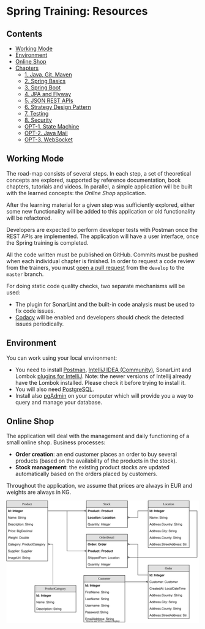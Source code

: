 # Spring Training: Resources

## Contents

 - [Working Mode](#working-mode)
 - [Environment](#environment)
 - [Online Shop](#online-shop)
 - [Chapters](#chapters)
   * [1. Java, Git, Maven](https://github.com/msg-CareerPaths/spring-training/tree/practica-de-iarna-2024/chapters/100-java-maven.md)
   * [2. Spring Basics](https://github.com/msg-CareerPaths/spring-training/tree/practica-de-iarna-2024/chapters/200-spring-basics.md)
   * [3. Spring Boot](https://github.com/msg-CareerPaths/spring-training/tree/practica-de-iarna-2024/chapters/300-spring-boot.md)
   * [4. JPA and Flyway](https://github.com/msg-CareerPaths/spring-training/tree/practica-de-iarna-2024/chapters/400-jpa-and-flyway.md)
   * [5. JSON REST APIs](https://github.com/msg-CareerPaths/spring-training/tree/practica-de-iarna-2024/chapters/500-json-rest-apis.md)
   * [6. Strategy Design Pattern](https://github.com/msg-CareerPaths/spring-training/tree/practica-de-iarna-2024/chapters/600-strategy-design-pattern.md)
   * [7. Testing](https://github.com/msg-CareerPaths/spring-training/tree/practica-de-iarna-2024/chapters/800-testing.md)
   * [8. Security](https://github.com/msg-CareerPaths/spring-training/tree/practica-de-iarna-2024/chapters/opt-300-oauth.md)
   * [OPT-1. State Machine](https://github.com/msg-CareerPaths/spring-training/tree/practica-de-iarna-2024/chapters/900-state-machine.md)
   * [OPT-2. Java Mail](https://github.com/msg-CareerPaths/spring-training/tree/practica-de-iarna-2024/chapters/opt-700-java-mail.md)
   * [OPT-3. WebSocket](https://github.com/msg-CareerPaths/spring-training/tree/practica-de-iarna-2024/chapters/opt-800-websocket.md)

## Working Mode

The road-map consists of several steps. In each step, a set of theoretical concepts are explored, supported by reference documentation, book chapters, tutorials and videos. In parallel, a simple application will be built with the learned concepts: the *Online Shop* application.

After the learning material for a given step was sufficiently explored, either some new functionality will be added to this application or old functionality will be refactored.

Developers are expected to perform developer tests with Postman once the REST APIs are implemented. The application will have a user interface, once the Spring training is completed.

All the code written must be published on GitHub. Commits must be pushed when each individual chapter is finished. In order to request a code review from the trainers, you must [open a pull request](https://help.github.com/en/articles/creating-a-pull-request) from the `develop` to the `master` branch.

For doing static code quality checks, two separate mechanisms will be used:
 - The plugin for SonarLint and the built-in code analysis must be used to fix code issues.
 - [Codacy](https://www.codacy.com/) will be enabled and developers should check the detected issues periodically. 

## Environment

You can work using your local environment:
 - You need to install [Postman](https://www.getpostman.com/apps), [IntelliJ IDEA (Community)](https://www.jetbrains.com/idea/download/#section=windows), SonarLint and Lombok [plugins for IntelliJ](https://www.jetbrains.com/help/idea/managing-plugins.html#install_plugin_from_repo). Note: the newer versions of Intellij already have the Lombok installed. Please check it before trying to install it.
 - You will also need [PostgreSQL](https://www.enterprisedb.com/downloads/postgres-postgresql-downloads).
 - Install also [pgAdmin](https://www.sqlshack.com/an-overview-of-pgadmin-postgresql-management-tool/) on your computer which will provide you a way to query and manage your database.

## Online Shop
The application will deal with the management and daily functioning of a small online shop. Business processes:
 - **Order creation**: an end customer places an order to buy several products (based on the availability of the products in the stock).
 - **Stock management**: the existing product stocks are updated automatically based on the orders placed by customers.

Throughout the application, we assume that prices are always in EUR and weights are always in KG. 

![Data Model](./diagrams/careerStart-data-model.svg "Data Model")
